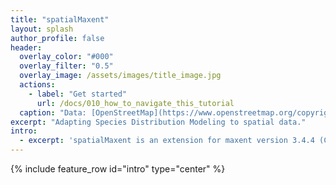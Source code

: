 ```yaml
---
title: "spatialMaxent"
layout: splash
author_profile: false
header:
  overlay_color: "#000"
  overlay_filter: "0.5"
  overlay_image: /assets/images/title_image.jpg
  actions:
    - label: "Get started"
      url: /docs/010_how_to_navigate_this_tutorial
  caption: "Data: [OpenStreetMap](https://www.openstreetmap.org/copyright) & [Elith et al. 2020](https://doi.org/10.17161/bi.v15i2.13384)"
excerpt: "Adapting Species Distribution Modeling to spatial data."  
intro: 
  - excerpt: 'spatialMaxent is an extension for maxent version 3.4.4 (Copyright 2016 Steven Phillips, Miro Dudik and Rob Schapire), that provides a Forward-Variables-Selection (FVS), Forward-Feature-Selection (FFS) and tuning of the regularization multiplier together with a spatial cross-validation.' 
---
```


{% include feature_row id="intro" type="center" %}